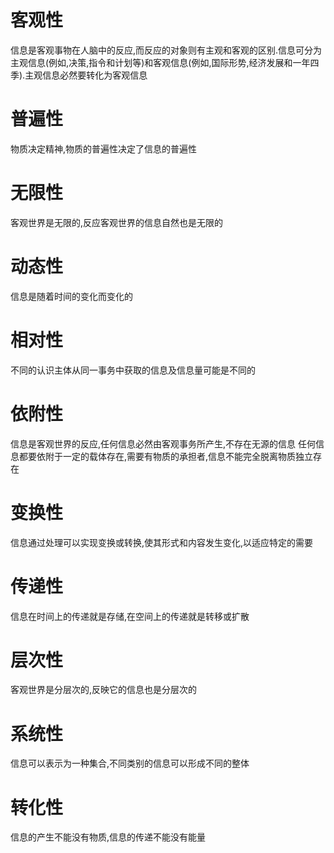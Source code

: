 # 客观性
信息是客观事物在人脑中的反应,而反应的对象则有主观和客观的区别.信息可分为主观信息(例如,决策,指令和计划等)和客观信息(例如,国际形势,经济发展和一年四季).主观信息必然要转化为客观信息
# 普遍性
物质决定精神,物质的普遍性决定了信息的普遍性
# 无限性
客观世界是无限的,反应客观世界的信息自然也是无限的
# 动态性
信息是随着时间的变化而变化的
# 相对性
不同的认识主体从同一事务中获取的信息及信息量可能是不同的
# 依附性
信息是客观世界的反应,任何信息必然由客观事务所产生,不存在无源的信息
任何信息都要依附于一定的载体存在,需要有物质的承担者,信息不能完全脱离物质独立存在
# 变换性
信息通过处理可以实现变换或转换,使其形式和内容发生变化,以适应特定的需要
# 传递性
信息在时间上的传递就是存储,在空间上的传递就是转移或扩散
# 层次性
客观世界是分层次的,反映它的信息也是分层次的
# 系统性
信息可以表示为一种集合,不同类别的信息可以形成不同的整体
# 转化性
信息的产生不能没有物质,信息的传递不能没有能量
